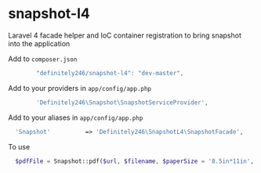 snapshot-l4
===========

Laravel 4 facade helper and IoC container registration to bring snapshot into the application

Add to `composer.json`

```js
		"definitely246/snapshot-l4": "dev-master",
```

Add to your providers in `app/config/app.php`

```php
		'Definitely246\Snapshot\SnapshotServiceProvider',

```		

Add to your aliases in `app/config/app.php`

```php
  'Snapshot'		  => 'Definitely246\SnapshotL4\SnapshotFacade',
```

To use

```php
  $pdfFile = Snapshot::pdf($url, $filename, $paperSize = '8.5in*11in', $zoom = '');
```
